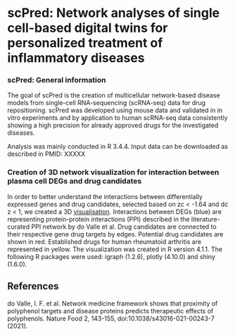 <!--  
#By SAMUEL SCHÄFER
#2022-01-21 
-->

# scPred: Network analyses of single cell-based digital twins for personalized treatment of inflammatory diseases

### scPred: General information

The goal of scPred is the creation of multicellular network-based disease models 
from single-cell RNA-sequencing (scRNA-seq) data for drug repositioning.
scPred was developed using mouse data and validated in in vitro experiments 
and by application to human scRNA-seq data consistently showing a high 
precision for already approved drugs for the investigated diseases.

Analysis was mainly conducted in R 3.4.4.
Input data can be downloaded as described in PMID: XXXXX 

### Creation of 3D network visualization for interaction between plasma cell DEGs and drug candidates

In order to better understand the interactions between differentially expressed genes and drug candidates, selected based on zc < -1.64 and dc z < 1, we created a 3D [visualisation](https://scpred.shinyapps.io/3D_network/). Interactions between DEGs (blue) are representing protein-protein interactions (PPI) described in the literature-curated PPI network by do Valle et al. Drug candidates are connected to their respective gene drug targets by edges. Potential drug candidates are shown in red. Established drugs for human rheumatoid arthritis are represented in yellow. The visualization was created in R version 4.1.1. The following R packages were used: igraph (1.2.6), plotly (4.10.0) and shiny (1.6.0).


## References

do Valle, I. F. et al. Network medicine framework shows that proximity of polyphenol targets and disease proteins predicts therapeutic effects of polyphenols. Nature Food 2, 143-155, doi:10.1038/s43016-021-00243-7 (2021).
